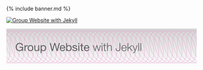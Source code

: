 {% include banner.md %}

[![Group Website with Jekyll](../images/site_banner.png)]((https://JulianKarlBauer.github.io/group-website/))

[![Group Website with Jekyll](./images/site_banner.png)](https://JulianKarlBauer.github.io/group-website/)

